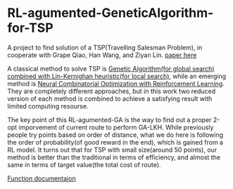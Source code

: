 # RL-agumented-GeneticAlgorithm-for-TSP
A project to find solution of a TSP(Travelling Salesman Problem), in cooperate with Grape Qiao, Han Wang, and Ziyan Lin. [paper here](./553.667-FinalReport-JFan,HWang,XQiu,ZLin.pdf)

A classical method to solve TSP is [Genetic Algorithm(for global search) combined with Lin-Kernighan heuristic(for local search)](http://citeseerx.ist.psu.edu/viewdoc/summary?doi=10.1.1.48.5310), while an emerging method is [Neural Combinatorial Optimization with Reinforcement Learning](https://arxiv.org/abs/1611.09940). They are completely different approaches, but in this work two reduced version of each method is combined to achieve a satisfying result with limited computing resourse.

The key point of this RL-agumented-GA is the way to find out a proper 2-opt imporvement of current route to perform GA-LKH. While previously people try points based on order of distance, what we do here is following the order of probability(of good reward in the end), which is gained from a RL model. It turns out that for TSP with small size(around 50 points), our method is better than the traditional in terms of efficiency, and almost the same in terms of target value(the total cost of route).



[Function documentaion](./function.md)
